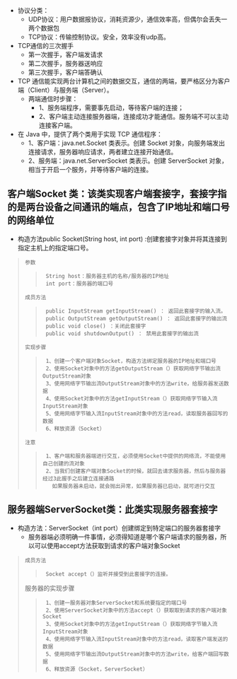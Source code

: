 * 协议分类：
  * UDP协议：用户数据报协议，消耗资源少，通信效率高，但偶尔会丢失一两个数据包
  * TCP协议：传输控制协议。安全，效率没有udp高。
* TCP通信的三次握手
  * 第一次握手，客户端发请求
  * 第二次握手，服务器送响应
  * 第三次握手，客户端答确认
* TCP 通信能实现两台计算机之间的数据交互，通信的两端，要严格区分为客户端（Client）与服务端（Server）。
  * 两端通信时步骤：
    * 1、服务端程序，需要事先启动，等待客户端的连接；
    * 2、客户端主动连接服务器端，连接成功才能通信。服务端不可以主动连接客户端。
* 在 Java 中，提供了两个类用于实现 TCP 通信程序：
    * 1、客户端：java.net.Socket 类表示。创建 Socket 对象，向服务端发出连接请求，服务器响应请求，两者建立连接开始通信。
    * 2、服务端：java.net.ServerSocket 类表示。创建 ServerSocket 对象，相当于开启一个服务，并等待客户端的连接。
## 客户端Socket 类：该类实现客户端套接字，套接字指的是两台设备之间通讯的端点，包含了IP地址和端口号的网络单位
* 构造方法public Socket(String host, int port) :创建套接字对象并将其连接到指定主机上的指定端口号。
>     参数
>>      String host：服务器主机的名称/服务器的IP地址
>>      int port：服务器的端口号
>     成员方法
>>      public InputStream getInputStream() ： 返回此套接字的输入流。
>>      public OutputStream getOutputStream() ： 返回此套接字的输出流
>>      public void close() ：关闭此套接字
>>      public void shutdownOutput() ： 禁用此套接字的输出流
>     实现步骤
>>      1、创建一个客户端对象Socket，构造方法绑定服务器的IP地址和端口号
>>      2、使用Socket对象中的方法getOutputStream（）获取网络字节输出流OutputStream对象
>>      3、使用网络字节输出流OutputStream对象中的方法write，给服务器发送数据
>>      4、使用Socket对象中的方法getInputStream（）获取网络字节输入流InputStream对象
>>      5、使用网络字节输入流InputStream对象中的方法read，读取服务器回写的数据
>>      6、释放资源（Socket）
>     注意
>>      1、客户端和服务器端进行交互，必须使用Socket中提供的网络流，不能使用自己创建的流对象
>>      2、当我们创建客户端对象Socket的时候，就回去请求服务器，然后与服务器经过3此握手之后建立连接通路
>>        如果服务器未启动，就会抛出异常，如果服务器已启动，就可进行交互
## 服务器端ServerSocket类：此类实现服务器套接字
* 构造方法：ServerSocket（int port）创建绑定到特定端口的服务器套接字
    * 服务器端必须明确一件事情，必须得知道是哪个客户端请求的服务器，所以可以使用accept方法获取到请求的客户端对象Socket
>     成员方法
>>      Socket accept（）监听并接受到此套接字的连接。
>    服务器的实现步骤
>>      1、创建一服务器对象ServerSocket和系统要指定的端口号
>>      2、使用ServerSocket对象中的方法accept（）获取取到请求的客户端对象Socket
>>      3、使用Socket对象中的方法getInputStream（）获取网络字节输入流InputStream对象
>>      4、使用网络字节输入流InputStream对象中的方法read，读取客户端发送的数据
>>      5、使用网络字节输出流OutputStream对象中的方法write，给客户端回写数据
>>      6、释放资源（Socket，ServerSocket）



















  
